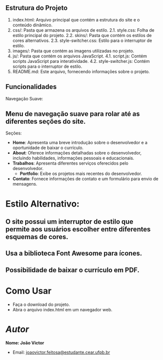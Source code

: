 


## Estrutura do Projeto

  1. index.html: Arquivo principal que contém a estrutura do site e o conteúdo dinâmico.
  2. css/: Pasta que armazena os arquivos de estilo.
    2.1. style.css: Folha de estilo principal do projeto.
    2.2. skins/: Pasta que contém os estilos de cores alternativos.
    2.3. style-switcher.css: Estilo para o interruptor de estilo.
  3. images/: Pasta que contém as imagens utilizadas no projeto.
  4. js/: Pasta que contém os arquivos JavaScript.
    4.1. script.js: Contém scripts JavaScript para interatividade.
    4.2. style-switcher.js: Contém scripts para o interruptor de estilo.
  5. README.md: Este arquivo, fornecendo informações sobre o projeto.


## Funcionalidades
Navegação Suave:

## Menu de navegação suave para rolar até as diferentes seções do site.
Seções:

  - **Home**: Apresenta uma breve introdução sobre o desenvolvedor e a oportunidade de baixar o currículo.
  - **About**: Oferece informações detalhadas sobre o desenvolvedor, incluindo habilidades, informações pessoais e educacionais.
  - **Trabalhos**: Apresenta diferentes serviços oferecidos pelo desenvolvedor.
    - **Portfolio**: Exibe os projetos mais recentes do desenvolvedor.
  - **Contato**: Fornece informações de contato e um formulário para envio de mensagens.


# Estilo Alternativo:

## O site possui um interruptor de estilo que permite aos usuários escolher entre diferentes esquemas de cores.

## Usa a biblioteca **Font Awesome** para ícones.


## Possibilidade de baixar o currículo em PDF.


# Como Usar
- Faça o download do projeto.
- Abra o arquivo index.html em um navegador web.


# *Autor*
**Nome: João Victor**
- Email: joaovictor.feitosa@estudante.cear.ufpb.br 


